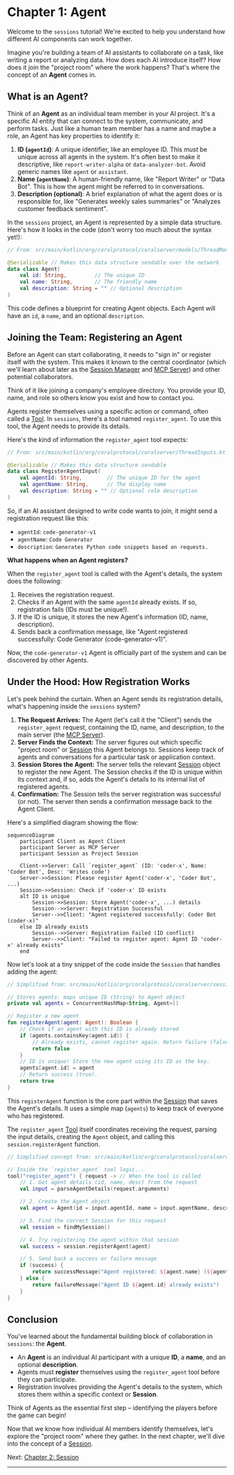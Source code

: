 # Chapter 1: Agent

Welcome to the `sessions` tutorial! We're excited to help you understand how different AI components can work together.

Imagine you're building a team of AI assistants to collaborate on a task, like writing a report or analyzing data. How does each AI introduce itself? How does it join the "project room" where the work happens? That's where the concept of an **Agent** comes in.

## What is an Agent?

Think of an **Agent** as an individual team member in your AI project. It's a specific AI entity that can connect to the system, communicate, and perform tasks. Just like a human team member has a name and maybe a role, an Agent has key properties to identify it:

1.  **ID (`agentId`)**: A unique identifier, like an employee ID. This *must* be unique across all agents in the system. It's often best to make it descriptive, like `report-writer-alpha` or `data-analyzer-bot`. Avoid generic names like `agent` or `assistant`.
2.  **Name (`agentName`)**: A human-friendly name, like "Report Writer" or "Data Bot". This is how the agent might be referred to in conversations.
3.  **Description (optional)**: A brief explanation of what the agent does or is responsible for, like "Generates weekly sales summaries" or "Analyzes customer feedback sentiment".

In the `sessions` project, an Agent is represented by a simple data structure. Here's how it looks in the code (don't worry too much about the syntax yet!):

```kotlin
// From: src/main/kotlin/org/coralprotocol/coralserver/models/ThreadModels.kt

@Serializable // Makes this data structure sendable over the network
data class Agent(
    val id: String,         // The unique ID
    val name: String,       // The friendly name
    val description: String = "" // Optional description
)
```

This code defines a blueprint for creating Agent objects. Each Agent will have an `id`, a `name`, and an optional `description`.

## Joining the Team: Registering an Agent

Before an Agent can start collaborating, it needs to "sign in" or register itself with the system. This makes it known to the central coordinator (which we'll learn about later as the [Session Manager](03_session_manager_.md) and [MCP Server](07_mcp_server_.md)) and other potential collaborators.

Think of it like joining a company's employee directory. You provide your ID, name, and role so others know you exist and how to contact you.

Agents register themselves using a specific action or command, often called a [Tool](06_tool_.md). In `sessions`, there's a tool named `register_agent`. To use this tool, the Agent needs to provide its details.

Here's the kind of information the `register_agent` tool expects:

```kotlin
// From: src/main/kotlin/org/coralprotocol/coralserver/ThreadInputs.kt

@Serializable // Makes this data structure sendable
data class RegisterAgentInput(
    val agentId: String,        // The unique ID for the agent
    val agentName: String,      // The display name
    val description: String = "" // Optional role description
)
```

So, if an AI assistant designed to write code wants to join, it might send a registration request like this:

*   `agentId`: `code-generator-v1`
*   `agentName`: `Code Generator`
*   `description`: `Generates Python code snippets based on requests.`

**What happens when an Agent registers?**

When the `register_agent` tool is called with the Agent's details, the system does the following:

1.  Receives the registration request.
2.  Checks if an Agent with the same `agentId` already exists. If so, registration fails (IDs must be unique!).
3.  If the ID is unique, it stores the new Agent's information (ID, name, description).
4.  Sends back a confirmation message, like "Agent registered successfully: Code Generator (code-generator-v1)".

Now, the `code-generator-v1` Agent is officially part of the system and can be discovered by other Agents.

## Under the Hood: How Registration Works

Let's peek behind the curtain. When an Agent sends its registration details, what's happening inside the `sessions` system?

1.  **The Request Arrives:** The Agent (let's call it the "Client") sends the `register_agent` request, containing the ID, name, and description, to the main server (the [MCP Server](07_mcp_server_.md)).
2.  **Server Finds the Context:** The server figures out which specific "project room" or [Session](02_session_.md) this Agent belongs to. Sessions keep track of agents and conversations for a particular task or application context.
3.  **Session Stores the Agent:** The server tells the relevant [Session](02_session_.md) object to register the new Agent. The Session checks if the ID is unique within its context and, if so, adds the Agent's details to its internal list of registered agents.
4.  **Confirmation:** The Session tells the server registration was successful (or not). The server then sends a confirmation message back to the Agent Client.

Here's a simplified diagram showing the flow:

```mermaid
sequenceDiagram
    participant Client as Agent Client
    participant Server as MCP Server
    participant Session as Project Session

    Client->>Server: Call `register_agent` (ID: 'coder-x', Name: 'Coder Bot', Desc: 'Writes code')
    Server->>Session: Please register Agent('coder-x', 'Coder Bot', ...)
    Session->>Session: Check if 'coder-x' ID exists
    alt ID is unique
        Session->>Session: Store Agent('coder-x', ...) details
        Session-->>Server: Registration Successful
        Server-->>Client: "Agent registered successfully: Coder Bot (coder-x)"
    else ID already exists
        Session-->>Server: Registration Failed (ID conflict)
        Server-->>Client: "Failed to register agent: Agent ID 'coder-x' already exists"
    end
```

Now let's look at a tiny snippet of the code inside the `Session` that handles adding the agent:

```kotlin
// Simplified from: src/main/kotlin/org/coralprotocol/coralserver/session/Session.kt

// Stores agents: maps unique ID (String) to Agent object
private val agents = ConcurrentHashMap<String, Agent>()

// Register a new agent
fun registerAgent(agent: Agent): Boolean {
    // Check if an agent with this ID is already stored
    if (agents.containsKey(agent.id)) {
        // Already exists, cannot register again. Return failure (false).
        return false
    }
    // ID is unique! Store the new agent using its ID as the key.
    agents[agent.id] = agent
    // Return success (true).
    return true
}
```

This `registerAgent` function is the core part within the [Session](02_session_.md) that saves the Agent's details. It uses a simple map (`agents`) to keep track of everyone who has registered.

The `register_agent` [Tool](06_tool_.md) itself coordinates receiving the request, parsing the input details, creating the `Agent` object, and calling this `session.registerAgent` function.

```kotlin
// Simplified concept from: src/main/kotlin/org/coralprotocol/coralserver/tools/RegisterAgentTool.kt

// Inside the `register_agent` tool logic...
tool("register_agent") { request -> // When the tool is called
    // 1. Get agent details (id, name, desc) from the request
    val input = parseAgentDetails(request.arguments)

    // 2. Create the Agent object
    val agent = Agent(id = input.agentId, name = input.agentName, description = input.description)

    // 3. Find the correct Session for this request
    val session = findMySession()

    // 4. Try registering the agent within that session
    val success = session.registerAgent(agent)

    // 5. Send back a success or failure message
    if (success) {
        return successMessage("Agent registered: ${agent.name} (${agent.id})")
    } else {
        return failureMessage("Agent ID ${agent.id} already exists")
    }
}
```

## Conclusion

You've learned about the fundamental building block of collaboration in `sessions`: the **Agent**.

*   An **Agent** is an individual AI participant with a unique **ID**, a **name**, and an optional **description**.
*   Agents must **register** themselves using the `register_agent` tool before they can participate.
*   Registration involves providing the Agent's details to the system, which stores them within a specific context or **Session**.

Think of Agents as the essential first step – identifying the players before the game can begin!

Now that we know how individual AI members identify themselves, let's explore the "project room" where they gather. In the next chapter, we'll dive into the concept of a [Session](02_session_.md).

Next: [Chapter 2: Session](02_session_.md)

---
